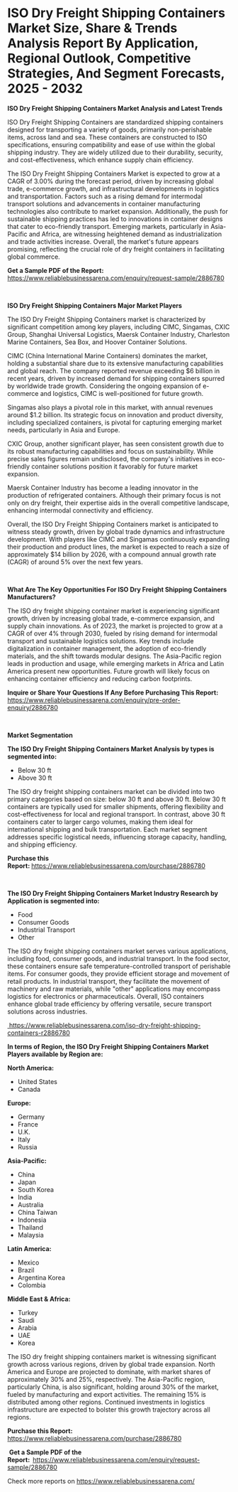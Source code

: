 <p><h1>ISO Dry Freight Shipping Containers Market Size, Share & Trends Analysis Report By Application, Regional Outlook, Competitive Strategies, And Segment Forecasts, 2025 - 2032</h1></p><p><strong>ISO Dry Freight Shipping Containers Market Analysis and Latest Trends</strong></p>
<p><p>ISO Dry Freight Shipping Containers are standardized shipping containers designed for transporting a variety of goods, primarily non-perishable items, across land and sea. These containers are constructed to ISO specifications, ensuring compatibility and ease of use within the global shipping industry. They are widely utilized due to their durability, security, and cost-effectiveness, which enhance supply chain efficiency.</p><p>The ISO Dry Freight Shipping Containers Market is expected to grow at a CAGR of 3.00% during the forecast period, driven by increasing global trade, e-commerce growth, and infrastructural developments in logistics and transportation. Factors such as a rising demand for intermodal transport solutions and advancements in container manufacturing technologies also contribute to market expansion. Additionally, the push for sustainable shipping practices has led to innovations in container designs that cater to eco-friendly transport. Emerging markets, particularly in Asia-Pacific and Africa, are witnessing heightened demand as industrialization and trade activities increase. Overall, the market's future appears promising, reflecting the crucial role of dry freight containers in facilitating global commerce.</p></p>
<p><strong>Get a Sample PDF of the Report:&nbsp;</strong> <a href="https://www.reliablebusinessarena.com/enquiry/request-sample/2886780?utm_campaign=2137&utm_medium=2&utm_source=Github&utm_content=ia&utm_term=13032025&utm_id=iso-dry-freight-shipping-containers">https://www.reliablebusinessarena.com/enquiry/request-sample/2886780</a></p>
<p>&nbsp;</p>
<p><strong>ISO Dry Freight Shipping Containers Major Market Players</strong></p>
<p><p>The ISO Dry Freight Shipping Containers market is characterized by significant competition among key players, including CIMC, Singamas, CXIC Group, Shanghai Universal Logistics, Maersk Container Industry, Charleston Marine Containers, Sea Box, and Hoover Container Solutions.</p><p>CIMC (China International Marine Containers) dominates the market, holding a substantial share due to its extensive manufacturing capabilities and global reach. The company reported revenue exceeding $6 billion in recent years, driven by increased demand for shipping containers spurred by worldwide trade growth. Considering the ongoing expansion of e-commerce and logistics, CIMC is well-positioned for future growth.</p><p>Singamas also plays a pivotal role in this market, with annual revenues around $1.2 billion. Its strategic focus on innovation and product diversity, including specialized containers, is pivotal for capturing emerging market needs, particularly in Asia and Europe.</p><p>CXIC Group, another significant player, has seen consistent growth due to its robust manufacturing capabilities and focus on sustainability. While precise sales figures remain undisclosed, the company's initiatives in eco-friendly container solutions position it favorably for future market expansion.</p><p>Maersk Container Industry has become a leading innovator in the production of refrigerated containers. Although their primary focus is not only on dry freight, their expertise aids in the overall competitive landscape, enhancing intermodal connectivity and efficiency.</p><p>Overall, the ISO Dry Freight Shipping Containers market is anticipated to witness steady growth, driven by global trade dynamics and infrastructure development. With players like CIMC and Singamas continuously expanding their production and product lines, the market is expected to reach a size of approximately $14 billion by 2026, with a compound annual growth rate (CAGR) of around 5% over the next few years.</p></p>
<p>&nbsp;</p>
<p><strong>What Are The Key Opportunities For ISO Dry Freight Shipping Containers Manufacturers?</strong></p>
<p><p>The ISO dry freight shipping container market is experiencing significant growth, driven by increasing global trade, e-commerce expansion, and supply chain innovations. As of 2023, the market is projected to grow at a CAGR of over 4% through 2030, fueled by rising demand for intermodal transport and sustainable logistics solutions. Key trends include digitalization in container management, the adoption of eco-friendly materials, and the shift towards modular designs. The Asia-Pacific region leads in production and usage, while emerging markets in Africa and Latin America present new opportunities. Future growth will likely focus on enhancing container efficiency and reducing carbon footprints.</p></p>
<p><strong>Inquire or Share Your Questions If Any Before Purchasing This Report:</strong> <a href="https://www.reliablebusinessarena.com/enquiry/pre-order-enquiry/2886780?utm_campaign=2137&utm_medium=2&utm_source=Github&utm_content=ia&utm_term=13032025&utm_id=iso-dry-freight-shipping-containers">https://www.reliablebusinessarena.com/enquiry/pre-order-enquiry/2886780</a></p>
<p>&nbsp;</p>
<p><strong>Market Segmentation</strong></p>
<p><strong>The ISO Dry Freight Shipping Containers Market Analysis by types is segmented into:</strong></p>
<p><ul><li>Below 30 ft</li><li>Above 30 ft</li></ul></p>
<p><p>The ISO dry freight shipping containers market can be divided into two primary categories based on size: below 30 ft and above 30 ft. Below 30 ft containers are typically used for smaller shipments, offering flexibility and cost-effectiveness for local and regional transport. In contrast, above 30 ft containers cater to larger cargo volumes, making them ideal for international shipping and bulk transportation. Each market segment addresses specific logistical needs, influencing storage capacity, handling, and shipping efficiency.</p></p>
<p><strong>Purchase this Report:&nbsp;</strong><a href="https://www.reliablebusinessarena.com/purchase/2886780?utm_campaign=2137&utm_medium=2&utm_source=Github&utm_content=ia&utm_term=13032025&utm_id=iso-dry-freight-shipping-containers">https://www.reliablebusinessarena.com/purchase/2886780</a></p>
<p>&nbsp;</p>
<p><strong>The ISO Dry Freight Shipping Containers Market Industry Research by Application is segmented into:</strong></p>
<p><ul><li>Food</li><li>Consumer Goods</li><li>Industrial Transport</li><li>Other</li></ul></p>
<p><p>The ISO dry freight shipping containers market serves various applications, including food, consumer goods, and industrial transport. In the food sector, these containers ensure safe temperature-controlled transport of perishable items. For consumer goods, they provide efficient storage and movement of retail products. In industrial transport, they facilitate the movement of machinery and raw materials, while "other" applications may encompass logistics for electronics or pharmaceuticals. Overall, ISO containers enhance global trade efficiency by offering versatile, secure transport solutions across industries.</p></p>
<p><a href="https://www.reliablebusinessarena.com/iso-dry-freight-shipping-containers-r2886780?utm_campaign=2137&utm_medium=2&utm_source=Github&utm_content=ia&utm_term=13032025&utm_id=iso-dry-freight-shipping-containers">&nbsp;https://www.reliablebusinessarena.com/iso-dry-freight-shipping-containers-r2886780</a></p>
<p><strong>In terms of Region, the ISO Dry Freight Shipping Containers Market Players available by Region are:</strong></p>
<p>
    <p> <strong> North America: </strong>
        <ul>
            <li>United States</li>
            <li>Canada</li>
        </ul>
        </p> 
    <p> <strong> Europe: </strong>
        <ul>
            <li>Germany</li>
            <li>France</li>
            <li>U.K.</li>
            <li>Italy</li>
            <li>Russia</li>
        </ul>
        </p> 
    <p> <strong> Asia-Pacific: </strong>
        <ul>
            <li>China</li>
            <li>Japan</li>
            <li>South Korea</li>
            <li>India</li>
            <li>Australia</li>
            <li>China Taiwan</li>
            <li>Indonesia</li>
            <li>Thailand</li>
            <li>Malaysia</li>
        </ul>
        </p> 
    <p> <strong> Latin America: </strong>
        <ul>
            <li>Mexico</li>
            <li>Brazil</li>
            <li>Argentina Korea</li>
            <li>Colombia</li>
        </ul>
        </p> 
    <p> <strong> Middle East & Africa: </strong>
        <ul>
            <li>Turkey</li>
            <li>Saudi</li>
            <li>Arabia</li>
            <li>UAE</li>
            <li>Korea</li>
        </ul>
    </p>
    </p>
<p><p>The ISO dry freight shipping containers market is witnessing significant growth across various regions, driven by global trade expansion. North America and Europe are projected to dominate, with market shares of approximately 30% and 25%, respectively. The Asia-Pacific region, particularly China, is also significant, holding around 30% of the market, fueled by manufacturing and export activities. The remaining 15% is distributed among other regions. Continued investments in logistics infrastructure are expected to bolster this growth trajectory across all regions.</p></p>
<p><strong>Purchase this Report: </strong><a href="https://www.reliablebusinessarena.com/purchase/2886780?utm_campaign=2137&utm_medium=2&utm_source=Github&utm_content=ia&utm_term=13032025&utm_id=iso-dry-freight-shipping-containers">https://www.reliablebusinessarena.com/purchase/2886780</a></p>
<p>&nbsp;<strong>Get a Sample PDF of the Report:&nbsp;&nbsp;</strong><a href="https://www.reliablebusinessarena.com/enquiry/request-sample/2886780?utm_campaign=2137&utm_medium=2&utm_source=Github&utm_content=ia&utm_term=13032025&utm_id=iso-dry-freight-shipping-containers">https://www.reliablebusinessarena.com/enquiry/request-sample/2886780</a></p>
<p><strong></strong></p>
<p>Check more reports on <a href="https://www.reliablebusinessarena.com/?utm_campaign=2137&utm_medium=2&utm_source=Github&utm_content=ia&utm_term=13032025&utm_id=iso-dry-freight-shipping-containers">https://www.reliablebusinessarena.com/</a></p>